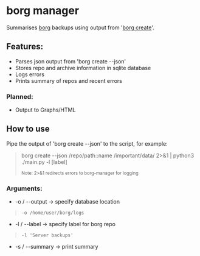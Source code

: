 # borg manager
Summarises [borg](https://borgbackup.readthedocs.io/en/stable/#what-is-borgbackup) backups using output from '[borg create](https://borgbackup.readthedocs.io/en/stable/usage/create.html#description)'.

## Features:
* Parses json output from 'borg create --json'
* Stores repo and archive information in sqlite database
* Logs errors
* Prints summary of repos and recent errors

### Planned:
* Output to Graphs/HTML

## How to use
Pipe the output of 'borg create --json' to the script, for example:

> borg create --json /repo/path::name /important/data/ 2>&1 | python3 ./main.py -l [label]
> 
> <sup>Note: 2>&1 redirects errors to borg-manager for logging</sup>

### Arguments:
* -o / --output -> specify database location
> `-o /home/user/borg/logs`
* -l / --label -> specify label for borg repo
> `-l 'Server backups'`
* -s / --summary -> print summary